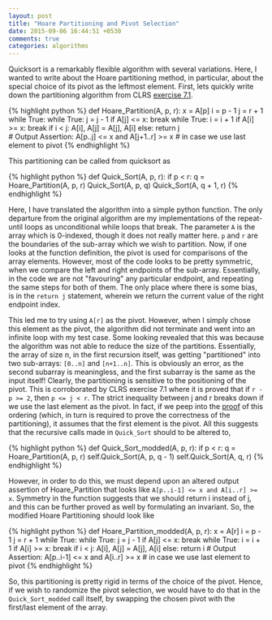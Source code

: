 ```yaml
---
layout: post
title: "Hoare Partitioning and Pivot Selection"
date: 2015-09-06 16:44:51 +0530
comments: true
categories: algorithms
---
```


Quicksort is a remarkably flexible algorithm with several variations. Here, I wanted to write about the Hoare partitioning method, in particular, about the special choice of its pivot as the leftmost element. First, lets quickly write down the partitioning algorithm from CLRS [exercise 7.1](http://clrs.skanev.com/07/problems/01.html).

{% highlight python %}
    def Hoare_Partition(A, p, r):
        x = A[p]
        i = p - 1
        j = r + 1
        while True:
            while True:
                j = j - 1
                if A[j] <= x:
                    break
            while True:
                i = i + 1
                if A[i] >= x:
                    break
            if i < j:
                A[i], A[j] = A[j], A[i]
            else:
                return j        
    # Output Assertion: A[p..j] <= x and A[j+1..r] >= x
    # in case we use last element to pivot
{% endhighlight %}
   
This partitioning can be called from quicksort as 

{% highlight python %}
    def Quick_Sort(A, p, r):
        if p < r:
            q = Hoare_Partition(A, p, r)
            Quick_Sort(A, p, q)
            Quick_Sort(A, q + 1, r)
{% endhighlight %}

Here, I have translated the algorithm into a simple python function. The only departure from the original algorithm are my implementations of the repeat-until loops as unconditional while loops that break. The parameter `A` is the array which is 0-indexed, though it does not really matter here. `p` and `r` are the boundaries of the sub-array which we wish to partition. Now, if one looks at the function definition, the pivot is used for comparisons of the array elements. However, most of the code looks to be pretty symmetric, when we compare the left and right endpoints of the sub-array. Essentially, in the code we are not "favouring" any particular endpoint, and repeating the same steps for both of them. The only place where there is some bias, is in the `return j` statement, wherein we return the current value of the right endpoint index. 

This led me to try using `A[r]` as the pivot. However, when I simply chose this element as the pivot, the algorithm did not terminate and went into an infinite loop with my test case. Some looking revealed that this was because the algorithm was not able to reduce the size of the partitions. Essentially, the array of size n, in the first recursion itself, was getting "partitioned" into two sub-arrays: `[0..n]` and `[n+1..n]`. This is obviously an error, as the second subarray is meaningless, and the first subarray is the same as the input itself! Clearly, the partitioning is sensitive to the positioning of the pivot. This is corroborated by CLRS exercise 7.1 where it is proved that if `r - p >= 2`, then `p <= j < r`. The strict inequality between j and r breaks down if we use the last element as the pivot. In fact, if we peep into the [proof](http://clrs.skanev.com/07/problems/01.html) of this ordering (which, in turn is required to prove the correctness of the partitioning), it assumes that the first element is the pivot. All this suggests that the recursive calls made in `Quick_Sort` should to be altered to,

{% highlight python %}
    def Quick_Sort_modded(A, p, r):
        if p < r:
            q = Hoare_Partition(A, p, r)
            self.Quick_Sort(A, p, q - 1)
            self.Quick_Sort(A, q, r)
{% endhighlight %}

However, in order to do this, we must depend upon an altered output assertion of Hoare_Partition that looks like `A[p..i-1] <= x and A[i..r] >= x`. Symmetry in the function suggests that we should return i instead of j, and this can be further proved as well by formulating an invariant. So, the modified Hoare Partitioning should look like

{% highlight python %}
    def Hoare_Partition_modded(A, p, r):
        x = A[r]
        i = p - 1
        j = r + 1
        while True:
            while True:
                j = j - 1
                if A[j] <= x:
                    break
            while True:
                i = i + 1
                if A[i] >= x:
                    break
            if i < j:
                A[i], A[j] = A[j], A[i]
            else:
                return i
    # Output Assertion: A[p..i-1] <= x and A[i..r] >= x
    # in case we use last element to pivot
{% endhighlight %}

So, this partitioning is pretty rigid in terms of the choice of the pivot. Hence, if we wish to randomize the pivot selection, we would have to do that in the `Quick_Sort_modded` call itself, by swapping the chosen pivot with the first/last element of the array.
